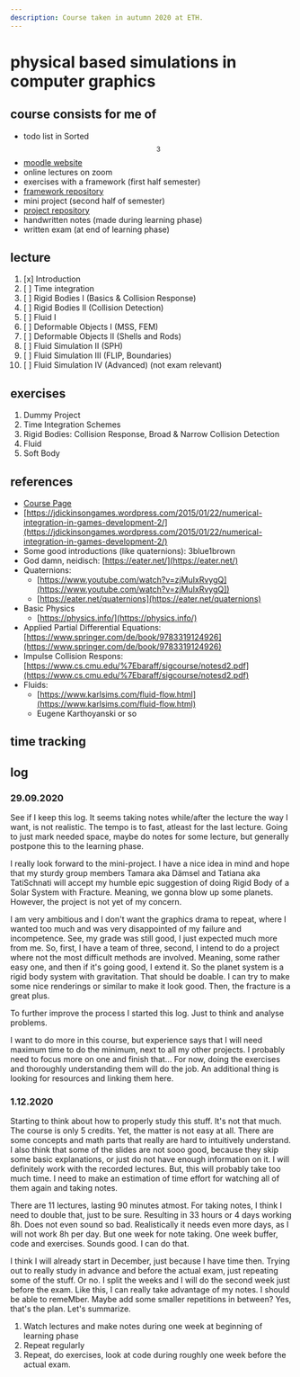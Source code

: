 ```yaml
---
description: Course taken in autumn 2020 at ETH.
---
```


# physical based simulations in computer graphics

## course consists for me of

* todo list in Sorted$$^3$$ 
* [moodle website](https://moodle-app2.let.ethz.ch/course/view.php?id=13417)
* online lectures on zoom
* exercises with a framework \(first half semester\)
* [framework repository](https://gitlab.ethz.ch/cglsim/pbs20)
*  mini project \(second half of semester\)
  * [project repository](https://gitlab.ethz.ch/halucas/pbs20_solarsystem)
* handwritten notes \(made during learning phase\)
* written exam \(at end of learning phase\)

## lecture

1. [x] Introduction
2. [ ] Time integration
3. [ ] Rigid Bodies I \(Basics & Collision Response\)
4. [ ] Rigid Bodies II \(Collision Detection\)
5. [ ] Fluid I
6. [ ] Deformable Objects I \(MSS, FEM\)
7. [ ] Deformable Objects II \(Shells and Rods\)
8. [ ] Fluid Simulation II \(SPH\)
9. [ ] Fluid Simulation III \(FLIP, Boundaries\)
10. [ ] Fluid Simulation IV \(Advanced\) \(not exam relevant\)

## exercises

1. Dummy Project
2. Time Integration Schemes
3. Rigid Bodies: Collision Response, Broad & Narrow Collision Detection
4. Fluid
5. Soft Body

## references

* [Course Page](https://moodle-app2.let.ethz.ch/course/view.php?id=13417)
* [https://jdickinsongames.wordpress.com/2015/01/22/numerical-integration-in-games-development-2/](https://jdickinsongames.wordpress.com/2015/01/22/numerical-integration-in-games-development-2/)
* Some good introductions \(like quaternions\): 3blue1brown
* God damn, neidisch: [https://eater.net/](https://eater.net/)
* Quaternions:
  * [https://www.youtube.com/watch?v=zjMuIxRvygQ](https://www.youtube.com/watch?v=zjMuIxRvygQ])
  * [https://eater.net/quaternions](https://eater.net/quaternions)
* Basic Physics
  * [https://physics.info/](https://physics.info/)
* Applied Partial Differential Equations: [https://www.springer.com/de/book/9783319124926](https://www.springer.com/de/book/9783319124926)
* Impulse Collision Respons: [https://www.cs.cmu.edu/%7Ebaraff/sigcourse/notesd2.pdf](https://www.cs.cmu.edu/%7Ebaraff/sigcourse/notesd2.pdf)
* Fluids:
  * [https://www.karlsims.com/fluid-flow.html](https://www.karlsims.com/fluid-flow.html)
  * Eugene Karthoyanski or so

## time tracking

## log

### 29.09.2020

See if I keep this log. It seems taking notes while/after the lecture the way I want, is not realistic. The tempo is to fast, atleast for the last lecture. Going to just mark needed space, maybe do notes for some lecture, but generally postpone this to the learning phase.

I really look forward to the mini-project. I have a nice idea in mind and hope that my sturdy group members Tamara aka Dämsel and Tatiana aka TatiSchnati will accept my humble epic suggestion of doing Rigid Body of a Solar System with Fracture. Meaning, we gonna blow up some planets. However, the project is not yet of my concern.

I am very ambitious and I don't want the graphics drama to repeat, where I wanted too much and was very disappointed of my failure and incompetence. See, my grade was still good, I just expected much more from me. So, first, I have a team of three, second, I intend to do a project where not the most difficult methods are involved. Meaning, some rather easy one, and then if it's going good, I extend it. So the planet system is a rigid body system with gravitation. That should be doable. I can try to make some nice renderings or similar to make it look good. Then, the fracture is a great plus.

To further improve the process I started this log. Just to think and analyse problems.

I want to do more in this course, but experience says that I will need maximum time to do the minimum, next to all my other projects. I probably need to focus more on one and finish that... For now, doing the exercises and thoroughly understanding them will do the job. An additional thing is looking for resources and linking them here.

### 1.12.2020

Starting to think about how to properly study this stuff. It's not that much. The course is only 5 credits. Yet, the matter is not easy at all. There are some concepts and math parts that really are hard to intuitively understand. I also think that some of the slides are not sooo good, because they skip some basic explanations, or just do not have enough information on it. I will definitely work with the recorded lectures. But, this will probably take too much time. I need to make an estimation of time effort for watching all of them again and taking notes.

There are 11 lectures, lasting 90 minutes atmost. For taking notes, I think I need to double that, just to be sure. Resulting in 33 hours or 4 days working 8h. Does not even sound so bad. Realistically it needs even more days, as I will not work 8h per day. But one week for note taking. One week buffer, code and exercises. Sounds good. I can do that.

I think I will already start in December, just because I have time then. Trying out to really study in advance and before the actual exam, just repeating some of the stuff. Or no. I split the weeks and I will do the second week just before the exam. Like this, I can really take advantage of my notes. I should be able to remeMber. Maybe add some smaller repetitions in between? Yes, that's the plan. Let's summarize.

1. Watch lectures and make notes during one week at beginning of learning phase
2. Repeat regularly
3. Repeat, do exercises, look at code during roughly one week before the actual exam.

